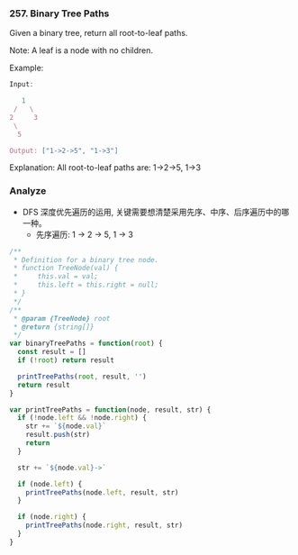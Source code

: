 <!--
abbrlink: m7roivg7
-->

### 257. Binary Tree Paths

Given a binary tree, return all root-to-leaf paths.

Note: A leaf is a node with no children.

Example:

```js
Input:

   1
 /   \
2     3
 \
  5

Output: ["1->2->5", "1->3"]
```

Explanation: All root-to-leaf paths are: 1->2->5, 1->3

### Analyze

* DFS 深度优先遍历的运用, 关键需要想清楚采用先序、中序、后序遍历中的哪一种。
  * 先序遍历: 1 -> 2 -> 5, 1 -> 3

```js
/**
 * Definition for a binary tree node.
 * function TreeNode(val) {
 *     this.val = val;
 *     this.left = this.right = null;
 * }
 */
/**
 * @param {TreeNode} root
 * @return {string[]}
 */
var binaryTreePaths = function(root) {
  const result = []
  if (!root) return result

  printTreePaths(root, result, '')
  return result
}

var printTreePaths = function(node, result, str) {
  if (!node.left && !node.right) {
    str += `${node.val}`
    result.push(str)
    return
  }

  str += `${node.val}->`

  if (node.left) {
    printTreePaths(node.left, result, str)
  }

  if (node.right) {
    printTreePaths(node.right, result, str)
  }
}
```